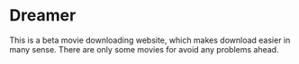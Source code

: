# Dreamer
This is a beta movie downloading website, which makes download easier in many sense. 
There are only some movies for avoid any problems ahead.

